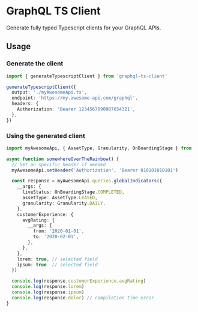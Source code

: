 # GraphQL TS Client

Generate fully typed Typescript clients for your GraphQL APIs.

## Usage

### Generate the client

```typescript
import { generateTypescriptClient } from 'graphql-ts-client'

generateTypescriptClient({
  output: './myAwesomeApi.ts',
  endpoint: 'https://my.awesome-api.com/graphql',
  headers: {
    Authorization: 'Bearer 1234567890987654321',
  },
})
```

### Using the generated client

```typescript
import myAwesomeApi, { AssetType, Granularity, OnBoardingStage } from './myAwesomeApi'

async function somewhereOverTheRainbow() {
  // Set an specific header if needed
  myAwesomeApi.setHeader('Authorization', 'Bearer 010101010101')

  const response = myAwesomeApi.queries.globalIndicators({
    __args: {
      liveStatus: OnBoardingStage.COMPLETED,
      assetType: AssetType.LEASED,
      granularity: Granularity.DAILY,
    },
    customerExperience: {
      avgRating: {
        __args: {
          from: '2020-01-01',
          to: '2020-02-01',
        },
      },
    },
    lorem: true, // selected field
    ipsum: true  // selected field
  })

  console.log(response.customerExperience.avgRating)
  console.log(response.lorem)
  console.log(response.ipsum)
  console.log(response.dolor) // compilation time error
}
```

